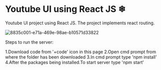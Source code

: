 # Youtube UI using React JS ❄

Youtube UI project using React JS. The project implements react routing.

![8835c001-e71a-469e-98ae-b10571d33822](https://user-images.githubusercontent.com/72698065/112284326-200fbd80-8caf-11eb-92c7-6eec8986ce32.jpg)



Steps to run the server:

1.Download code from '+code' icon in this page
2.Open cmd prompt from where the folder has been downloaded
3.In cmd prompt type 'npm install'
4.After the packages being installed.To start server type 'npm start'

